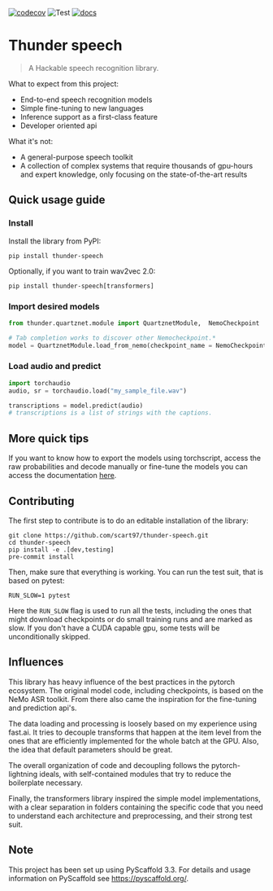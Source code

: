 [![codecov](https://codecov.io/gh/scart97/thunder-speech/branch/master/graph/badge.svg?token=USCEGEGM3D)](https://codecov.io/gh/scart97/thunder-speech)
![Test](https://github.com/scart97/thunder-speech/workflows/Test/badge.svg)
[![docs](https://img.shields.io/badge/docs-read-informational)](https://scart97.github.io/thunder-speech/)

# Thunder speech

> A Hackable speech recognition library.

What to expect from this project:

- End-to-end speech recognition models
- Simple fine-tuning to new languages
- Inference support as a first-class feature
- Developer oriented api

What it's not:

- A general-purpose speech toolkit
- A collection of complex systems that require thousands of gpu-hours and expert knowledge, only focusing on the state-of-the-art results


## Quick usage guide

### Install

Install the library from PyPI:

```
pip install thunder-speech
```

Optionally, if you want to train wav2vec 2.0:

```
pip install thunder-speech[transformers]
```


### Import desired models

```py
from thunder.quartznet.module import QuartznetModule,  NemoCheckpoint

# Tab completion works to discover other Nemocheckpoint.*
model = QuartznetModule.load_from_nemo(checkpoint_name = NemoCheckpoint.QuartzNet5x5LS_En)
```
### Load audio and predict

```py
import torchaudio
audio, sr = torchaudio.load("my_sample_file.wav")

transcriptions = model.predict(audio)
# transcriptions is a list of strings with the captions.
```


## More quick tips

If you want to know how to export the models using torchscript, access the raw probabilities and decode manually or fine-tune the models you can access the documentation [here](https://scart97.github.io/thunder-speech/quick%20reference%20guide/).

## Contributing

The first step to contribute is to do an editable installation of the library:

```
git clone https://github.com/scart97/thunder-speech.git
cd thunder-speech
pip install -e .[dev,testing]
pre-commit install
```

Then, make sure that everything is working. You can run the test suit, that is based on pytest:

```
RUN_SLOW=1 pytest
```

Here the `RUN_SLOW` flag is used to run all the tests, including the ones that might download checkpoints or do small training runs and are marked as slow. If you don't have a CUDA capable gpu, some tests will be unconditionally skipped.


## Influences

This library has heavy influence of the best practices in the pytorch ecosystem.
The original model code, including checkpoints, is based on the NeMo ASR toolkit.
From there also came the inspiration for the fine-tuning and prediction api's.

The data loading and processing is loosely based on my experience using fast.ai.
It tries to decouple transforms that happen at the item level from the ones that are efficiently implemented for the whole batch at the GPU.
Also, the idea that default parameters should be great.

The overall organization of code and decoupling follows the pytorch-lightning ideals, with self-contained modules that try to reduce the boilerplate necessary.

Finally, the transformers library inspired the simple model implementations, with a clear separation in folders containing the specific code that you need to understand each architecture and preprocessing, and their strong test suit.


## Note

This project has been set up using PyScaffold 3.3. For details and usage
information on PyScaffold see https://pyscaffold.org/.

